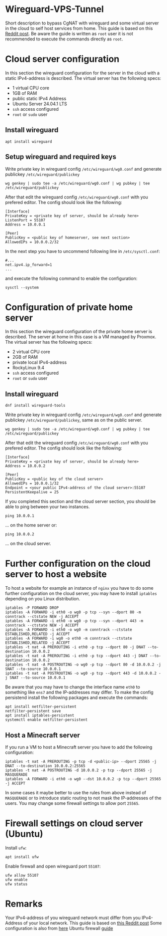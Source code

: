 # Wireguard-VPS-Tunnel
Short description to bypass CgNAT with wireguard and some virtual server in the cloud to self host services from home. This guide is based on this [Reddit post](https://www.reddit.com/r/unRAID/comments/10vx69b/ultimate_noob_guide_how_to_bypass_cgnat_using/?show=original). Be aware the guide is written as `root` user it is not recommended to execute the commands directly as `root`.

# Cloud server configuration
In this section the wireguard configuration for the server in the cloud with a static IPv4-address is described.
The virtual server has the following specs:
 - 1 virtual CPU core
 - 1GB of RAM
 - public static IPv4 Address
 - Ubuntu Server 24.04.1 LTS
 - `ssh` access configured
 - `root` or `sudo` user
## Install wireguard
```
apt install wireguard 
```
## Setup wireguard and required keys
Write private key in wireguard config `/etc/wireguard/wg0.conf` and generate publickey `/etc/wireguard/publickey`
```
wg genkey | sudo tee -a /etc/wireguard/wg0.conf | wg pubkey | tee /etc/wireguard/publickey
```
After that edit the wireguard config `/etc/wireguard/wg0.conf` with you prefered editor. The config should look like the following:
```
[Interface]
PrivateKey = <private key of server, should be already here>
ListenPort = 55107
Address = 10.0.0.1

[Peer]
PublicKey = <public key of homeserver, see next section>
AllowedIPs = 10.0.0.2/32
```
In the next step you have to uncommend following line in `/etc/sysctl.conf`:
```
#...
net.ipv4.ip_forward=1
...
```
and execute the following command to enable the configuration:
```
sysctl --system
```
# Configuration of private home server
In this section the wireguard configuration of the private home server is described. The server at home in this case is a VM managed by Proxmox.
The virtual server has the following specs:
 - 2 virtual CPU core
 - 2GB of RAM
 - private local IPv4-address
 - RockyLinux 9.4
 - `ssh` access configured
 - `root` or `sudo` user
## Install wireguard
```
dnf install wireguard-tools
```
Write private key in wireguard config `/etc/wireguard/wg0.conf` and generate publickey `/etc/wireguard/publickey`, same as on the public server.
```
wg genkey | sudo tee -a /etc/wireguard/wg0.conf | wg pubkey | tee /etc/wireguard/publickey
```
After that edit the wireguard config `/etc/wireguard/wg0.conf` with you prefered editor. The config should look like the following:
```
[Interface]
PrivateKey = <private key of server, should be already here>
Address = 10.0.0.2

[Peer]
PublicKey = <public key of the cloud server>
AllowedIPs = 10.0.0.1/32
Endpoint = <your public IPv4-address of the cloud server>:55107
PersistentKeepalive = 25
```
If you completed this section and the cloud server section, you should be able to ping between your two instances.
```
ping 10.0.0.1
```
... on the home server or:
```
ping 10.0.0.2
```
... on the cloud server.
# Further configuration on the cloud server to host a website
To host a website for example an instance of `nginx` you have to do some further configuration on the cloud server, you may have to install `iptables` depending on you Linux distribution.
```
iptables -P FORWARD DROP
iptables -A FORWARD -i eth0 -o wg0 -p tcp --syn --dport 80 -m conntrack --ctstate NEW -j ACCEPT
iptables -A FORWARD -i eth0 -o wg0 -p tcp --syn --dport 443 -m conntrack --ctstate NEW -j ACCEPT
iptables -A FORWARD -i eth0 -o wg0 -m conntrack --ctstate ESTABLISHED,RELATED -j ACCEPT
iptables -A FORWARD -i wg0 -o eth0 -m conntrack --ctstate ESTABLISHED,RELATED -j ACCEPT
iptables -t nat -A PREROUTING -i eth0 -p tcp --dport 80 -j DNAT --to-destination 10.0.0.2
iptables -t nat -A PREROUTING -i eth0 -p tcp --dport 443 -j DNAT --to-destination 10.0.0.2
iptables -t nat -A POSTROUTING -o wg0 -p tcp --dport 80 -d 10.0.0.2 -j SNAT --to-source 10.0.0.1
iptables -t nat -A POSTROUTING -o wg0 -p tcp --dport 443 -d 10.0.0.2 -j SNAT --to-source 10.0.0.1
```
Be aware that you may have to change the interface name `eth0` to something like `ens7` and the IP-addresses may differ. To make the config persistend install the following packages and execute the commands:
```
apt install netfilter-persistent
netfilter-persistent save
apt install iptables-persistent
systemctl enable netfilter-persistent
```

## Host a Minecraft server
If you run a VM to host a Minecraft server you have to add the following configuration:
```
iptables -t nat -A PREROUTING -p tcp -d <public-ip> --dport 25565 -j DNAT --to-destination 10.0.0.2:25565
iptables -t nat -A POSTROUTING -d 10.0.0.2 -p tcp --dport 25565 -j MASQUERADE
iptables -A FORWARD -i eth0 -o wg0 --dst 10.0.0.2 -p tcp --dport 25565 -j ACCEPT

```
In some cases it maybe better to use the rules from above instead of `MASQUERADE` or to introduce static routing to not mask the IP-addresses of the users.
You may change some firewall settings to allow port `25565`.
# Firewall settings on cloud server (Ubuntu)
Install `ufw`:
```
apt install ufw
```
Enable firewall and open wireguard port `55107`:
```
ufw allow 55107
ufw enable
ufw status
```
# Remarks
Your IPv4-address of you wireguard network must differ from you IPv4-Address of your local network.
This guide is based on [this Reddit post](https://www.reddit.com/r/unRAID/comments/10vx69b/ultimate_noob_guide_how_to_bypass_cgnat_using/?show=original)
Some configuration is also from [here](https://gist.github.com/Quick104/d6529ce0cf2e6f2e5b94c421a388318b)
Ubuntu firewall [guide](https://linuxconfig.org/ubuntu-24-04-firewall-a-quick-guide)
